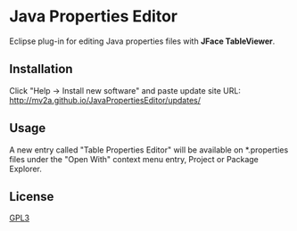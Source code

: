 Java Properties Editor
========================

Eclipse plug-in for editing Java properties files with <strong>JFace TableViewer</strong>.

Installation
------------

Click "Help -> Install new software" and paste update site URL:<br>
http://mv2a.github.io/JavaPropertiesEditor/updates/

Usage
-----

A new entry called "Table Properties Editor" will be available on *.properties files under the "Open With" context menu entry, Project or Package Explorer.

License
-------

<a href="https://raw.githubusercontent.com/mv2a/SimplePropertiesEditor/master/LICENSE">GPL3</a>
